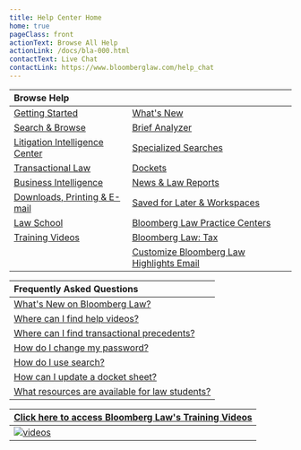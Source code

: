 ```yaml
---
title: Help Center Home
home: true
pageClass: front
actionText: Browse All Help
actionLink: /docs/bla-000.html
contactText: Live Chat
contactLink: https://www.bloomberglaw.com/help_chat
---
```

|Browse Help   |     |
|:-------------|-----|
|[Getting Started](/docs/bla-000.html)|[What's New](/docs/blh-000-whats-new.html)|
|[Search & Browse](/docs/blh-010-search-and-browse.html)|[Brief Analyzer](/docs/blh-120-videos.html#brief-analyzer)|
|[Litigation Intelligence Center](/docs/blh-030-litigation-intelligence-center.html)|[Specialized Searches](/docs/blh-020-specialized-searches.html)|
|[Transactional Law](/docs/blh-050-corporate-and-transactional.html)|[Dockets](/docs/blh-040-dockets.html)|
|[Business Intelligence](/docs/blh-070-business-intelligence-center.html)|[News & Law Reports](/docs/blh-060-news-and-law-reports.html)|
|[Downloads, Printing & E-mail](/docs/blh-090-downloads-printing-and-email.html)|[Saved for Later & Workspaces](/docs/blh-080-saved-for-later-and-workspaces.html)|
|[Law School](/docs/blh-110-law-school.html)|[Bloomberg Law Practice Centers](/docs/blh-100-bloomberg-law-practice-centers.html)|
|[Training Videos](/docs/blh-120-videos.html)|[Bloomberg Law: Tax](https://bltx-help.bloombergtax.com/)|
||[Customize Bloomberg Law Highlights Email](/images/Customizing-your-Case-Alerts-on-Bloomberg-Law.pdf)|

|Frequently Asked Questions    |
|:-------------|
|[What's New on Bloomberg Law?](/docs/blh-000-whats-new.html)|
|[Where can I find help videos?](/docs/blh-120-videos.html)  |
|[Where can I find transactional precedents?](/docs/blh-050-corporate-and-transactional.html#precedent-documents-overview)|
|[How do I change my password?](/docs/bla-000.html#change-your-password)|
|[How do I use search?](/docs/blh-010-search-and-browse.html#search-browse-basics)|
|[How can I update a docket sheet?](/docs/blh-040-dockets.html#update-dockets)|
|[What resources are available for law students?](/docs/blh-110-law-school.html#law-student-resources)|

|[Click here to access Bloomberg Law's Training Videos](/docs/blh-120-videos.html)|
|:-------------|
|[![videos](/images/blaw-help-home.jpg "videos")](/docs/blh-120-videos.html)|







